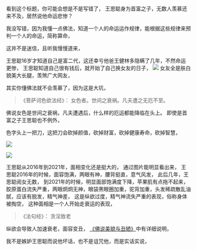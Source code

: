 看到这个标题，你可能会想是不是写错了，
王思聪身为首富之子，无数人羡慕还来不及，居然说他命运悲惨？

我没写错，因为我懂一点佛法，知道一个人的命运运作规律，能根据这些规律来预判一个人的命运，简称算命，

这并不是迷信，且听我慢慢道来，

王思聪16岁才知道自己是富二代，这还幸亏他爸王健林多隐瞒了几年，不然命运更惨，
王思聪知道自己很有钱后，就开始了自己换女友的日子，
![](images/21_105680.jpg)
女友全是肤白貌美大长腿，羡煞广大网友，

其实你懂佛法就不会羡慕了，因为这是大坑，

> 《菩萨诃色欲法经》：
> 女色者。世间之衰祸。凡夫遭之无厄不至。

佛说女色是世间之衰祸，凡夫遭遇后，什么样的厄运都能降临在头上。
即使是首富之子王思聪也不例外，

色字头上一把刀，这把刀会砍掉颜值，砍掉财富，砍掉健康寿命，砍掉智慧，

![](images/微信图片_20220416111305.png)

![](images/微信图片_20220416111310.png)

王思聪从2016年到2021年，面相变化还是挺大的，
通过图片能明显看出来，
王思聪2016年的时候，面容饱满，两眼有神，腰背挺直，意气风发，
此后几年，王思聪阅女无数，
到2021年的时候，明显面部饱满度下降，苹果肌有点拖不起来，胶原蛋白流失严重，两眼炯炯无神，眼袋黑眼圈加重，驼背加重，头发稀疏散乱油腻，应该有脱发，精气神差，
这是纵欲过度，精气神流失严重的表现，俗称身体被掏空，
这种面相是一个人开始走衰运的表现，

> 《法句经》：
>  贪淫致老

纵欲会导致人加速衰老，面容变丑，
[《佛说美貌与丑陋》](https://www.kancloud.cn/luojiangtao/foshuomeimao)中有详细说明，


我不是嫉妒王思聪而说他坏话，也不是诅咒他，而是实话实说，